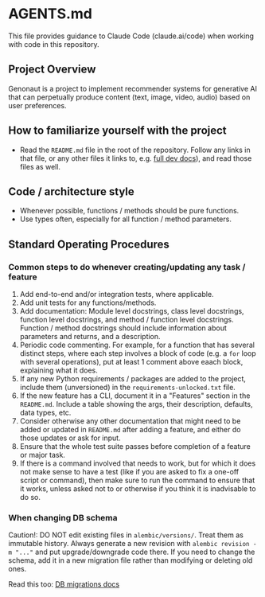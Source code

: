 # AGENTS.md
This file provides guidance to Claude Code (claude.ai/code) when working with code in this repository.

## Project Overview
Genonaut is a project to implement recommender systems for generative AI that can perpetually produce content (text, 
image, video, audio) based on user preferences.

## How to familiarize yourself with the project
- Read the `README.md` file in the root of the repository. Follow any links in that file, or any other files it links 
to, e.g. [full dev docs](docs/developer.md)), and read those files as well.

## Code / architecture style
- Whenever possible, functions / methods should be pure functions.
- Use types often, especially for all function / method parameters.

## Standard Operating Procedures
### Common steps to do whenever creating/updating any task / feature
1. Add end-to-end and/or integration tests, where applicable.
2. Add unit tests for any functions/methods.
3. Add documentation: Module level docstrings, class level docstrings, function level docstrings, and method / function
level docstrings. Function / method docstrings should include information about parameters and returns, and a 
description. 
4. Periodic code commenting. For example, for a function that has several distinct steps, where each step involves a 
block of code (e.g. a `for` loop with several operations), put at least 1 comment above eaach block, explaining what it 
does.
5. If any new Python requirements / packages are added to the project, include them (unversioned) in the 
`requirements-unlocked.txt` file.
6. If the new feature has a CLI, document it in a "Features" section in the `README.md`. Include a table showing the 
args, their description, defaults, data types, etc.
7. Consider otherwise any other documentation that might need to be added or updated in `README.md` after adding a 
feature, and either do those updates or ask for input.
8. Ensure that the whole test suite passes before completion of a feature or major task.
9. If there is a command involved that needs to work, but for which it does not make sense to have a test (like if you 
are asked to fix a one-off script or command), then make sure to run the command to ensure that it works, unless asked 
not to or otherwise if you think it is inadvisable to do so.

### When changing DB schema
Caution!: DO NOT edit existing files in `alembic/versions/`. Treat them as immutable history. Always generate a new 
revision with `alembic revision -m "..."` and put upgrade/downgrade code there. If you need to change the schema, add it
in a new migration file rather than modifying or deleting old ones.

Read this too: [DB migrations docs](./docs/db_migrations.md)
